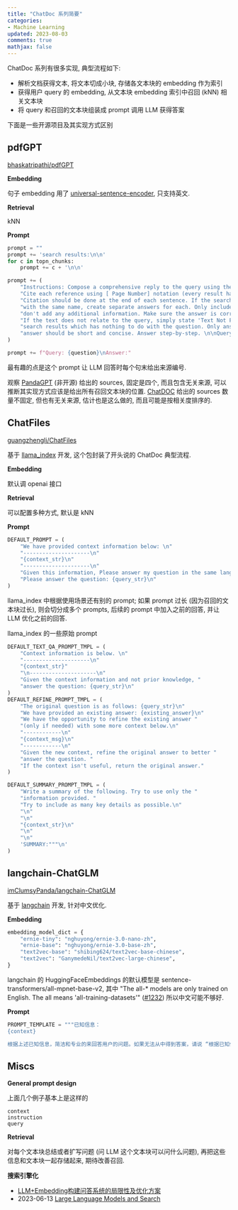 ```yaml
---
title: "ChatDoc 系列简要"
categories: 
- Machine Learning
updated: 2023-08-03
comments: true
mathjax: false
---
```


ChatDoc 系列有很多实现, 典型流程如下:

- 解析文档获得文本, 将文本切成小块, 存储各文本块的 embedding 作为索引
- 获得用户 query 的 embedding, 从文本块 embedding 索引中召回 (kNN) 相关文本块
- 将 query 和召回的文本块组装成 prompt 调用 LLM 获得答案

下面是一些开源项目及其实现方式区别

<!-- more -->

## pdfGPT

[bhaskatripathi/pdfGPT](https://github.com/bhaskatripathi/pdfGPT)

**Embedding**

句子 embedding 用了 [universal-sentence-encoder](https://tfhub.dev/google/universal-sentence-encoder/4), 只支持英文.

**Retrieval**

kNN

**Prompt**

```python
prompt = ""
prompt += 'search results:\n\n'
for c in topn_chunks:
    prompt += c + '\n\n'

prompt += (
    "Instructions: Compose a comprehensive reply to the query using the search results given. "
    "Cite each reference using [ Page Number] notation (every result has this number at the beginning). "
    "Citation should be done at the end of each sentence. If the search results mention multiple subjects "
    "with the same name, create separate answers for each. Only include information found in the results and "
    "don't add any additional information. Make sure the answer is correct and don't output false content. "
    "If the text does not relate to the query, simply state 'Text Not Found in PDF'. Ignore outlier "
    "search results which has nothing to do with the question. Only answer what is asked. The "
    "answer should be short and concise. Answer step-by-step. \n\nQuery: {question}\nAnswer: "
)

prompt += f"Query: {question}\nAnswer:"
```

最有趣的点是这个 prompt 让 LLM 回答时每个句末给出来源编号. 

观察 [PandaGPT](https://www.pandagpt.io/) (非开源) 给出的 sources, 固定是四个, 而且包含无关来源, 可以推断其实现方式应该是给出所有召回文本块的位置. [ChatDOC](https://chatdoc.com/) 给出的 sources 数量不固定, 但也有无关来源, 估计也是这么做的, 而且可能是按相关度排序的.

## ChatFiles

[guangzhengli/ChatFiles](https://github.com/guangzhengli/ChatFiles)

基于 [llama_index](https://github.com/jerryjliu/llama_index) 开发, 这个包封装了开头说的 ChatDoc 典型流程.

**Embedding**

默认调 openai 接口

**Retrieval**

可以配置多种方式, 默认是 kNN

**Prompt**

```python
DEFAULT_PROMPT = (
    "We have provided context information below: \n"
    "---------------------\n"
    "{context_str}\n"
    "---------------------\n"
    "Given this information, Please answer my question in the same language that I used to ask you.\n"
    "Please answer the question: {query_str}\n"
)
```

llama_index 中根据使用场景还有别的 prompt; 如果 prompt 过长 (因为召回的文本块过长), 则会切分成多个 prompts, 后续的 prompt 中加入之前的回答, 并让 LLM 优化之前的回答.

llama_index 的一些原始 prompt

```python
DEFAULT_TEXT_QA_PROMPT_TMPL = (
    "Context information is below. \n"
    "---------------------\n"
    "{context_str}"
    "\n---------------------\n"
    "Given the context information and not prior knowledge, "
    "answer the question: {query_str}\n"
)
DEFAULT_REFINE_PROMPT_TMPL = (
    "The original question is as follows: {query_str}\n"
    "We have provided an existing answer: {existing_answer}\n"
    "We have the opportunity to refine the existing answer "
    "(only if needed) with some more context below.\n"
    "------------\n"
    "{context_msg}\n"
    "------------\n"
    "Given the new context, refine the original answer to better "
    "answer the question. "
    "If the context isn't useful, return the original answer."
)

DEFAULT_SUMMARY_PROMPT_TMPL = (
    "Write a summary of the following. Try to use only the "
    "information provided. "
    "Try to include as many key details as possible.\n"
    "\n"
    "\n"
    "{context_str}\n"
    "\n"
    "\n"
    'SUMMARY:"""\n'
)
```

## langchain-ChatGLM

[imClumsyPanda/langchain-ChatGLM](https://github.com/imClumsyPanda/langchain-ChatGLM)

基于 [langchain](https://github.com/hwchase17/langchain) 开发, 针对中文优化.

**Embedding**

```python
embedding_model_dict = {
    "ernie-tiny": "nghuyong/ernie-3.0-nano-zh",
    "ernie-base": "nghuyong/ernie-3.0-base-zh",
    "text2vec-base": "shibing624/text2vec-base-chinese",
    "text2vec": "GanymedeNil/text2vec-large-chinese",
}
```

langchain 的 HuggingFaceEmbeddings 的默认模型是 sentence-transformers/all-mpnet-base-v2, 其中 "The all-* models are only trained on English. The all means 'all-training-datasets'" ([#1232](https://github.com/UKPLab/sentence-transformers/issues/1232)) 所以中文可能不够好.

**Prompt**

```python
PROMPT_TEMPLATE = """已知信息：
{context} 

根据上述已知信息，简洁和专业的来回答用户的问题。如果无法从中得到答案，请说 “根据已知信息无法回答该问题” 或 “没有提供足够的相关信息”，不允许在答案中添加编造成分，答案请使用中文。 问题是：{question}"""
```

## Miscs

**General prompt design**

上面几个例子基本上是这样的

```
context
instruction
query
```

**Retrieval**  

对每个文本块总结或者扩写问题 (问 LLM 这个文本块可以问什么问题), 再把这些信息和文本块一起存储起来, 期待改善召回.

**搜索引擎化**

- [LLM+Embedding构建问答系统的局限性及优化方案](https://zhuanlan.zhihu.com/p/641132245)
- 2023-06-13 [Large Language Models and Search](https://weaviate.io/blog/llms-and-search)